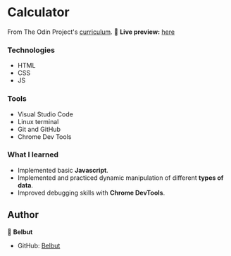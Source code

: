 # Calculator

From The Odin Project's [curriculum](https://www.theodinproject.com/lessons/foundations-calculator).
🔗 **Live preview:** [here](https://belbut.github.io/calculator/)


### Technologies

* HTML
* CSS
* JS

### Tools

* Visual Studio Code
* Linux terminal
* Git and GitHub
* Chrome Dev Tools

### What I learned

* Implemented basic **Javascript**.
* Implemented and practiced dynamic manipulation of different **types of data**.
* Improved debugging skills with **Chrome DevTools**.

## Author

👤 **Belbut**
* GitHub: [Belbut](https://github.com/belbut)